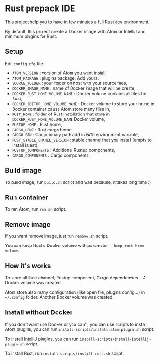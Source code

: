 # Rust prepack IDE

This project help you to have in few minutes a full Rust dev environment.

By default, this project create a Docker image with Atom or IntelliJ and minimum plugins for Rust.

## Setup

Edit `config.cfg` file:
 - `ATOM_VERSION` : version of Atom you want install,
 - `ATOM_PACKAGE` : plugins package. Add yours.
 - `SOURCE_FOLDER` : your folder on host with your source files,
 - `DOCKER_IMAGE_NAME` : name of Docker image that will be create,
 - `DOCKER_RUST_HOME_VOLUME_NAME` : Docker volume contains all files for Rust,
 - `DOCKER_EDITOR_HOME_VOLUME_NAME` : Docker volume to store your home in Docker container cause Atom store many files in,
 - `RUST_HOME` : folder of Rust installation that store in `DOCKER_RUST_HOME_VOLUME_NAME` Docker volume,
 - `RUSTUP_HOME` : Rust home,
 - `CARGO_HOME` : Rust cargo home,
 - `CARGO_BIN` : Cargo binary path add in `PATH` environment variable,
 - `RUST_STABLE_CHANEL_VERSION` : stable channel that you install (empty to install latest),
 - `RUSTUP_COMPONENTS` : Additional Rustup components,
 - `CARGO_COMPONENTS` : Cargo components.

## Build image

To build image, run `build.sh` script and wait because, it takes long time :)

## Run container

To run Atom, run `run.sh` script.

## Remove image

If you want remove image, just run `remove.sh` script.

You can keep Rust's Docker volume with parameter `--keep-rust-home-volume`.

## How it's works

To store all Rust channel, Rustup component, Cargo dependencies... A Docker volume was created.

Atom store also many configuration (like open file, plugins config...) in `~/.config` folder.
Another Docker volume was created.

## Install without Docker

If you don't want use Docker or you can't, you can use scripts to install Atom plugins,
you can run `install-scripts/install-atom-plugin.sh` script.

To install IntelliJ plugins, you can run `install-scripts/install-intellij-plugin.sh` script.

To install Rust, run `install-scripts/install-rust.sh` script.
